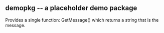 demopkg -- a placeholder demo package
-------------------------------------

Provides a single function:  GetMessage() which returns a string that
is the message.
